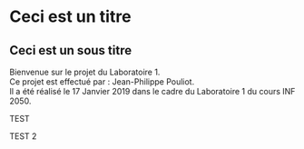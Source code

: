 # Ceci est un titre
## Ceci est un sous titre

Bienvenue sur le projet du Laboratoire 1.  
Ce projet est effectué par : Jean-Philippe Pouliot.  
Il a été réalisé le 17 Janvier 2019 dans le cadre du Laboratoire 1 du cours INF 2050.  

TEST

TEST 2